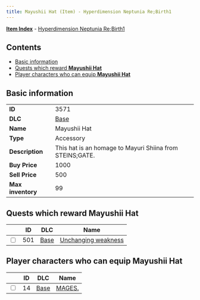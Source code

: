 ```yaml
---
title: Mayushii Hat (Item) - Hyperdimension Neptunia Re;Birth1
---
```


[**Item Index**](/neptunia/rb1/item/index.html) - [Hyperdimension Neptunia Re;Birth1](/neptunia/rb1)

## Contents

- [Basic information](#basic-information)
- [Quests which reward **Mayushii Hat**](#quests-which-reward-mayushii-hat)
- [Player characters who can equip **Mayushii Hat**](#player-characters-who-can-equip-mayushii-hat)
## Basic information

|   |   |
| -- | -- |
| **ID** | 3571 |
| **DLC** | [Base](/neptunia/rb1/dlc/1-base.html) |
| **Name** | Mayushii Hat |
| **Type** | Accessory |
| **Description** | This hat is an homage to Mayuri Shiina from STEINS;GATE. |
| **Buy Price** | 1000 |
| **Sell Price** | 500 |
| **Max inventory** | 99 |


## Quests which reward **Mayushii Hat**

|    | ID | DLC | Name |
| -- | -- | --- | ---- |
| <input type="checkbox" id="rb1-quest-1-501" class="trackbox" /> | 501 | [Base](/neptunia/rb1/dlc/1-base.html) | [Unchanging weakness](/neptunia/rb1/quest/1-501-unchanging-weakness.html) |


## Player characters who can equip **Mayushii Hat**

|    | ID | DLC | Name |
| -- | -- | --- | ---- |
| <input type="checkbox" id="rb1-player-1-14" class="trackbox" /> | 14 | [Base](/neptunia/rb1/dlc/1-base.html) | [MAGES.](/neptunia/rb1/player/1-14-mages.html) |
